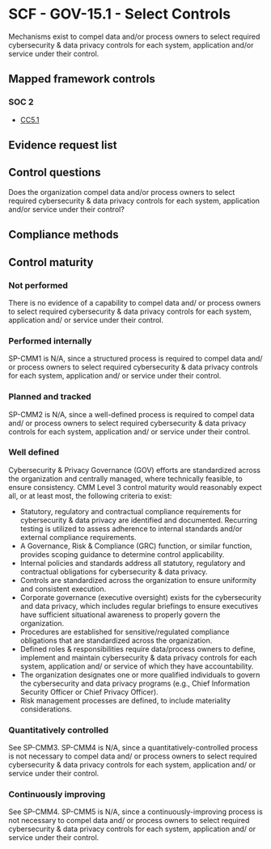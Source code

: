 # SCF - GOV-15.1 - Select Controls
Mechanisms exist to compel data and/or process owners to select required cybersecurity & data privacy controls for each system, application and/or service under their control.
## Mapped framework controls
### SOC 2
- [CC5.1](../soc2/cc51.md)

## Evidence request list


## Control questions
Does the organization compel data and/or process owners to select required cybersecurity & data privacy controls for each system, application and/or service under their control?

## Compliance methods


## Control maturity
### Not performed
There is no evidence of a capability to compel data and/ or process owners to select required cybersecurity & data privacy controls for each system, application and/ or service under their control.

### Performed internally
SP-CMM1 is N/A, since a structured process is required to compel data and/ or process owners to select required cybersecurity & data privacy controls for each system, application and/ or service under their control.

### Planned and tracked
SP-CMM2 is N/A, since a well-defined process is required to compel data and/ or process owners to select required cybersecurity & data privacy controls for each system, application and/ or service under their control.

### Well defined
Cybersecurity & Privacy Governance (GOV) efforts are standardized across the organization and centrally managed, where technically feasible, to ensure consistency. CMM Level 3 control maturity would reasonably expect all, or at least most, the following criteria to exist:
- Statutory, regulatory and contractual compliance requirements for cybersecurity & data privacy are identified and documented. Recurring testing is utilized to assess adherence to internal standards and/or external compliance requirements.
- A Governance, Risk & Compliance (GRC) function, or similar function, provides scoping guidance to determine control applicability.
- Internal policies and standards address all statutory, regulatory and contractual obligations for cybersecurity & data privacy.
- Controls are standardized across the organization to ensure uniformity and consistent execution.
- Corporate governance (executive oversight) exists for the cybersecurity and data privacy, which includes regular briefings to ensure executives have sufficient situational awareness to properly govern the organization.
- Procedures are established for sensitive/regulated compliance obligations that are standardized across the organization.
- Defined roles & responsibilities require data/process owners to define, implement and maintain cybersecurity & data privacy controls for each system, application and/ or service of which they have accountability.
- The organization designates one or more qualified individuals to govern the cybersecurity and data privacy programs (e.g., Chief Information Security Officer or Chief Privacy Officer).
- Risk management processes are defined, to include materiality considerations.

### Quantitatively controlled
See SP-CMM3. SP-CMM4 is N/A, since a quantitatively-controlled process is not necessary to compel data and/ or process owners to select required cybersecurity & data privacy controls for each system, application and/ or service under their control.

### Continuously improving
See SP-CMM4. SP-CMM5 is N/A, since a continuously-improving process is not necessary to compel data and/ or process owners to select required cybersecurity & data privacy controls for each system, application and/ or service under their control.
